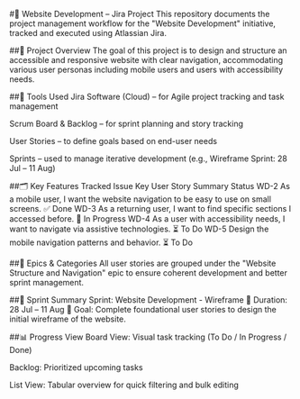 #🧩 Website Development – Jira Project
This repository documents the project management workflow for the "Website Development" initiative, tracked and executed using Atlassian Jira.

##📌 Project Overview
The goal of this project is to design and structure an accessible and responsive website with clear navigation, accommodating various user personas including mobile users and users with accessibility needs.

##🔧 Tools Used
Jira Software (Cloud) – for Agile project tracking and task management

Scrum Board & Backlog – for sprint planning and story tracking

User Stories – to define goals based on end-user needs

Sprints – used to manage iterative development (e.g., Wireframe Sprint: 28 Jul – 11 Aug)

##🗂️ Key Features Tracked
Issue Key	User Story Summary	Status
WD-2	As a mobile user, I want the website navigation to be easy to use on small screens.	✅ Done
WD-3	As a returning user, I want to find specific sections I accessed before.	🔄 In Progress
WD-4	As a user with accessibility needs, I want to navigate via assistive technologies.	⏳ To Do
WD-5	Design the mobile navigation patterns and behavior.	⏳ To Do

##🧠 Epics & Categories
All user stories are grouped under the "Website Structure and Navigation" epic to ensure coherent development and better sprint management.

##🏃 Sprint Summary
Sprint: Website Development - Wireframe
📅 Duration: 28 Jul – 11 Aug
🔨 Goal: Complete foundational user stories to design the initial wireframe of the website.

##📊 Progress View
Board View: Visual task tracking (To Do / In Progress / Done)

Backlog: Prioritized upcoming tasks

List View: Tabular overview for quick filtering and bulk editing
